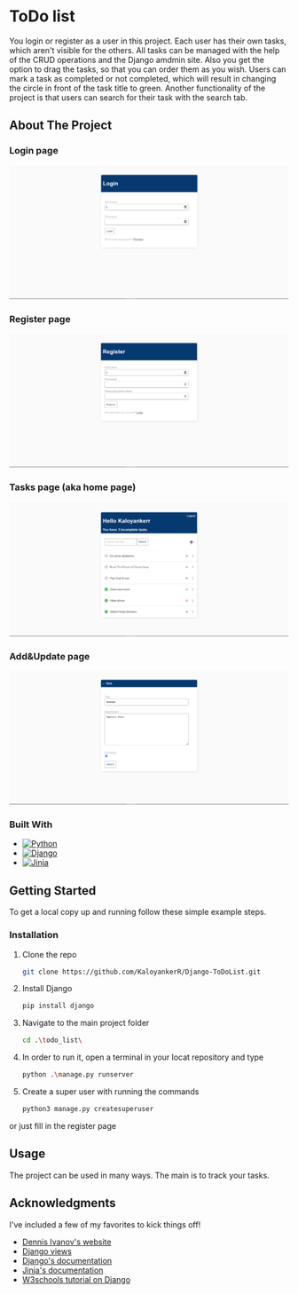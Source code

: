 # ToDo list
You login or register as a user in this project. Each user has their own tasks, which aren't visible for the others.
All tasks can be managed with the help of the CRUD operations and the Django amdmin site. Also you get the option to drag the tasks, so that you can order them as you wish.
Users can mark a task as completed or not completed, which will result in changing the circle in front of the task title to green. 
Another functionality of the project is that users can search for their task with the search tab.

<!-- ABOUT THE PROJECT -->
## About The Project

### Login page
![Login Page Screen Shot][login-page-screenshot]

### Register page
![Register Page Screen Shot][register-page-screenshot]

### Tasks page (aka home page)
![Tasks Page Screen Shot][tasks-page-screenshot]

### Add&Update page
![Add&Update Page Screen Shot][add-update-page-screenshot]

### Built With
* [![Python][Python]][Python-url]
* [![Django][Django]][Django-url]
* [![Jinja][Jinja]][Jinja-url]

<!-- GETTING STARTED -->
## Getting Started
To get a local copy up and running follow these simple example steps.

### Installation
1. Clone the repo
   ```sh
   git clone https://github.com/KaloyankerR/Django-ToDoList.git 
   ```
2. Install Django
   ```sh
   pip install django
   ```
3. Navigate to the main project folder
   ```sh
   cd .\todo_list\
   ```
4. In order to run it, open a terminal in your locat repository and type
   ```sh
   python .\manage.py runserver
   ```
5. Create a super user with running the commands
    ```sh
    python3 manage.py createsuperuser
    ```
or just fill in the register page


<!-- USAGE EXAMPLES -->
## Usage
The project can be used in many ways. The main is to track your tasks.

<!-- ACKNOWLEDGMENTS -->
## Acknowledgments
I've included a few of my favorites to kick things off!

* [Dennis Ivanov's website](https://www.dennisivy.com/)
* [Django views](https://ccbv.co.uk/)
* [Django's documentation](https://docs.djangoproject.com/en/4.1/)
* [Jinja's documentation](https://jinja.palletsprojects.com/en/3.1.x/)
* [W3schools tutorial on Django](https://www.w3schools.com/django/)


<!-- MARKDOWN LINKS & IMAGES -->
<!-- https://www.markdownguide.org/basic-syntax/#reference-style-links -->
[login-page-screenshot]: /photos/login.PNG
[register-page-screenshot]: /photos/register.PNG
[tasks-page-screenshot]: /photos/tasks.PNG
[add-update-page-screenshot]: /photos/addUpdate.PNG
[Python]: https://img.shields.io/badge/python-3670A0?style=for-the-badge&logo=python&logoColor=ffdd54
[Python-url]: https://www.python.org/
[Django]: https://img.shields.io/badge/django-%23092E20.svg?style=for-the-badge&logo=django&logoColor=white
[Django-url]: https://www.djangoproject.com/
[Jinja]: https://img.shields.io/badge/jinja-white.svg?style=for-the-badge&logo=jinja&logoColor=black
[Jinja-url]: https://jinja.palletsprojects.com/en/3.1.x/
